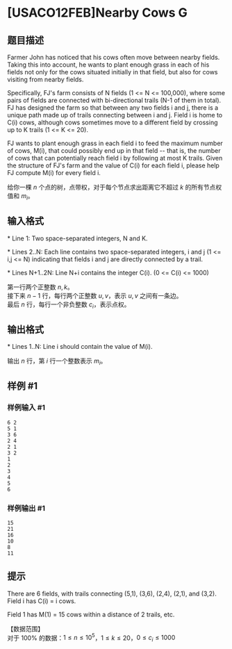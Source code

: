 # [USACO12FEB]Nearby Cows G

## 题目描述

Farmer John has noticed that his cows often move between nearby fields. Taking this into account, he wants to plant enough grass in each of his fields not only for the cows situated initially in that field, but also for cows visiting from nearby fields.

Specifically, FJ's farm consists of N fields (1 <= N <= 100,000), where some pairs of fields are connected with bi-directional trails (N-1 of them in total).  FJ has designed the farm so that between any two fields i and j, there is a unique path made up of trails connecting between i and j. Field i is home to C(i) cows, although cows sometimes move to a different field by crossing up to K trails (1 <= K <= 20).

FJ wants to plant enough grass in each field i to feed the maximum number of cows, M(i), that could possibly end up in that field -- that is, the number of cows that can potentially reach field i by following at most K trails.  Given the structure of FJ's farm and the value of C(i) for each field i, please help FJ compute M(i) for every field i.

给你一棵 $n$ 个点的树，点带权，对于每个节点求出距离它不超过 $k$ 的所有节点权值和 $m_i$。

## 输入格式

\* Line 1: Two space-separated integers, N and K.

\* Lines 2..N: Each line contains two space-separated integers, i and j (1 <= i,j <= N) indicating that fields i and j are directly connected by a trail.

\* Lines N+1..2N: Line N+i contains the integer C(i). (0 <= C(i) <= 1000)

第一行两个正整数 $n,k$。   
接下来 $n-1$ 行，每行两个正整数 $u,v$，表示 $u,v$ 之间有一条边。  
最后 $n$ 行，每行一个非负整数 $c_i$，表示点权。


## 输出格式

\* Lines 1..N: Line i should contain the value of M(i). 

输出 $n$ 行，第 $i$ 行一个整数表示 $m_i$。

## 样例 #1

### 样例输入 #1
```
6 2 
5 1 
3 6 
2 4 
2 1 
3 2 
1 
2 
3 
4 
5 
6
```

### 样例输出 #1

```
15 
21 
16 
10 
8 
11
```

## 提示

There are 6 fields, with trails connecting (5,1), (3,6), (2,4), (2,1), and (3,2).  Field i has C(i) = i cows.


Field 1 has M(1) = 15 cows within a distance of 2 trails, etc.

【数据范围】  
对于 $100\%$ 的数据：$1 \le n \le 10^5$，$1 \le k \le 20$，$0 \le c_i \le 1000$
